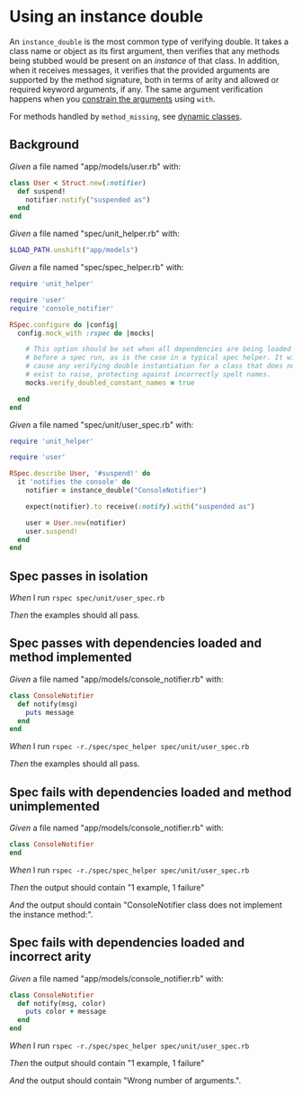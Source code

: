 # Using an instance double

An `instance_double` is the most common type of verifying double. It takes a class name or
  object as its first argument, then verifies that any methods being stubbed would be present
  on an _instance_ of that class. In addition, when it receives messages, it verifies that the
  provided arguments are supported by the method signature, both in terms of arity and
  allowed or required keyword arguments, if any. The same argument verification happens
  when you [constrain the arguments](../setting-constraints/matching-arguments) using `with`.

  For methods handled by `method_missing`, see [dynamic classes](./dynamic-classes).

## Background

_Given_ a file named "app/models/user.rb" with:

```ruby
class User < Struct.new(:notifier)
  def suspend!
    notifier.notify("suspended as")
  end
end
```

_Given_ a file named "spec/unit_helper.rb" with:

```ruby
$LOAD_PATH.unshift("app/models")
```

_Given_ a file named "spec/spec_helper.rb" with:

```ruby
require 'unit_helper'

require 'user'
require 'console_notifier'

RSpec.configure do |config|
  config.mock_with :rspec do |mocks|

    # This option should be set when all dependencies are being loaded
    # before a spec run, as is the case in a typical spec helper. It will
    # cause any verifying double instantiation for a class that does not
    # exist to raise, protecting against incorrectly spelt names.
    mocks.verify_doubled_constant_names = true

  end
end
```

_Given_ a file named "spec/unit/user_spec.rb" with:

```ruby
require 'unit_helper'

require 'user'

RSpec.describe User, '#suspend!' do
  it 'notifies the console' do
    notifier = instance_double("ConsoleNotifier")

    expect(notifier).to receive(:notify).with("suspended as")

    user = User.new(notifier)
    user.suspend!
  end
end
```

## Spec passes in isolation

_When_ I run `rspec spec/unit/user_spec.rb`

_Then_ the examples should all pass.

## Spec passes with dependencies loaded and method implemented

_Given_ a file named "app/models/console_notifier.rb" with:

```ruby
class ConsoleNotifier
  def notify(msg)
    puts message
  end
end
```

_When_ I run `rspec -r./spec/spec_helper spec/unit/user_spec.rb`

_Then_ the examples should all pass.

## Spec fails with dependencies loaded and method unimplemented

_Given_ a file named "app/models/console_notifier.rb" with:

```ruby
class ConsoleNotifier
end
```

_When_ I run `rspec -r./spec/spec_helper spec/unit/user_spec.rb`

_Then_ the output should contain "1 example, 1 failure"

_And_ the output should contain "ConsoleNotifier class does not implement the instance method:".

## Spec fails with dependencies loaded and incorrect arity

_Given_ a file named "app/models/console_notifier.rb" with:

```ruby
class ConsoleNotifier
  def notify(msg, color)
    puts color + message
  end
end
```

_When_ I run `rspec -r./spec/spec_helper spec/unit/user_spec.rb`

_Then_ the output should contain "1 example, 1 failure"

_And_ the output should contain "Wrong number of arguments.".
